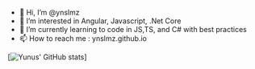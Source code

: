 - 👋 Hi, I’m @ynslmz
- 👀 I’m interested in Angular, Javascript, .Net Core
- 🌱 I’m currently learning to code in JS,TS, and C# with best practices
- 📫 How to reach me : ynslmz.github.io

[![Yunus' GitHub stats](https://github-readme-stats.vercel.app/api?username=ynslmz)]


<!---
ynslmz/ynslmz is a ✨ special ✨ repository because its `README.md` (this file) appears on your GitHub profile.
You can click the Preview link to take a look at your changes.
--->
